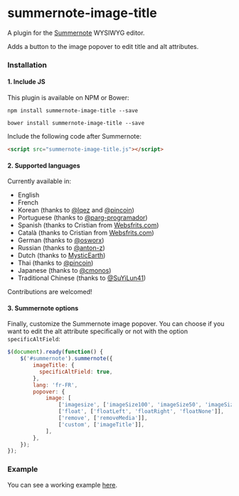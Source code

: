 # summernote-image-title
A plugin for the [Summernote](https://github.com/summernote/summernote/) WYSIWYG editor.

Adds a button to the image popover to edit title and alt attributes.

### Installation

#### 1. Include JS

This plugin is available on NPM or Bower:

```
npm install summernote-image-title --save
```

```
bower install summernote-image-title --save
```

Include the following code after Summernote:

```html
<script src="summernote-image-title.js"></script>
```

#### 2. Supported languages

Currently available in:
- English
- French
- Korean (thanks to [@lqez](https://github.com/lqez) and [@pincoin](https://github.com/pincoin))
- Portuguese (thanks to [@parg-programador](https://github.com/parg-programador))
- Spanish (thanks to Cristian from [Websfrits.com](http://www.websfrits.com/))
- Català (thanks to Cristian from [Websfrits.com](http://www.websfrits.com/))
- German (thanks to [@osworx](https://github.com/osworx))
- Russian (thanks to [@anton-z](https://github.com/anton-z))
- Dutch (thanks to [MysticEarth](https://github.com/MysticEarth))
- Thai (thanks to [@pincoin](https://github.com/pincoin))
- Japanese (thanks to [@cmonos](https://github.com/cmonos))
- Traditional Chinese (thanks to [@SuYiLun41](https://github.com/SuYiLun41))

Contributions are welcomed!

#### 3. Summernote options

Finally, customize the Summernote image popover.
You can choose if you want to edit the alt attribute specifically or not with the option `specificAltField`:

```javascript
$(document).ready(function() {
    $('#summernote').summernote({
        imageTitle: {
          specificAltField: true,
        },
        lang: 'fr-FR',
        popover: {
            image: [
                ['imagesize', ['imageSize100', 'imageSize50', 'imageSize25']],
                ['float', ['floatLeft', 'floatRight', 'floatNone']],
                ['remove', ['removeMedia']],
                ['custom', ['imageTitle']],
            ],
        },
    });
});
```

### Example

You can see a working example [here](http://codepen.io/asiffermann/pen/EKvMMm).

